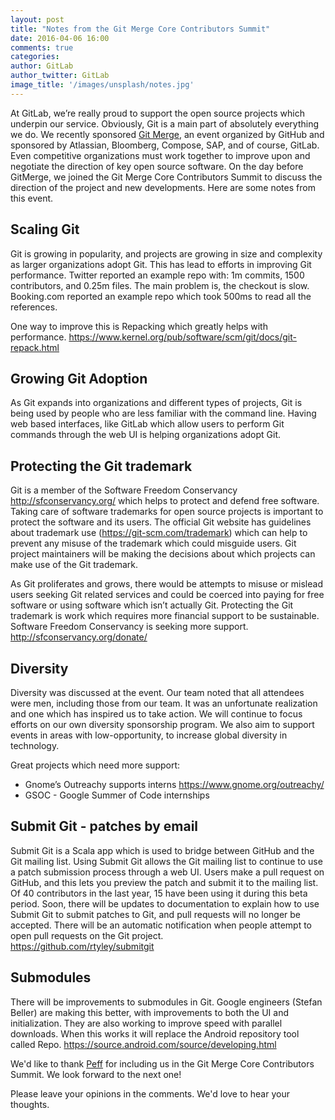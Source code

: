 ```yaml
---
layout: post
title: "Notes from the Git Merge Core Contributors Summit"
date: 2016-04-06 16:00
comments: true
categories:
author: GitLab
author_twitter: GitLab
image_title: '/images/unsplash/notes.jpg'
---
```


At GitLab, we’re really proud to support the open source projects which underpin our service. Obviously, Git is a main part of absolutely everything we do. We recently sponsored [Git Merge](http://git-merge.com/#sponsors), an event organized by GitHub and sponsored by Atlassian, Bloomberg, Compose, SAP, and of course, GitLab. Even competitive organizations must work together to improve upon and negotiate the direction of key open source software. On the day before GitMerge, we joined the Git Merge Core Contributors Summit to discuss the direction of the project and new developments. Here are some notes from this event.

<!--more-->

## Scaling Git  

Git is growing in popularity, and projects are growing in size and complexity as larger organizations adopt Git. This has lead to efforts in improving Git performance. Twitter reported an example repo with: 1m commits, 1500 contributors, and 0.25m files. The main problem is, the checkout is slow. Booking.com reported an example repo which took 500ms to read all the references.  

One way to improve this is Repacking which greatly helps with performance. https://www.kernel.org/pub/software/scm/git/docs/git-repack.html

## Growing Git Adoption  

As Git expands into organizations and different types of projects, Git is being used by people who are less familiar with the command line. Having web based interfaces, like GitLab which allow users to perform Git commands through the web UI is helping organizations adopt Git.  

## Protecting the Git trademark  

Git is a member of the Software Freedom Conservancy http://sfconservancy.org/ which helps to protect and defend free software. Taking care of software trademarks for open source projects is important to protect the software and its users. The official Git website has guidelines about trademark use (https://git-scm.com/trademark) which can help to prevent any misuse of the trademark which could misguide users. Git project maintainers will be making the decisions about which projects can make use of the Git trademark.  

As Git proliferates and grows, there would be attempts to misuse or mislead users seeking Git related services and could be coerced into paying for free software or using software which isn’t actually Git. Protecting the Git trademark is work which requires more financial support to be sustainable. Software Freedom Conservancy is seeking more support. http://sfconservancy.org/donate/  


## Diversity  

Diversity was discussed at the event. Our team noted that all attendees were men, including those from our team. It was an unfortunate realization and one which has inspired us to take action. We will continue to focus efforts on our own diversity sponsorship program. We also aim to support events in areas with low-opportunity, to increase global diversity in technology.

Great projects which need more support:  

- Gnome’s Outreachy supports interns https://www.gnome.org/outreachy/  
- GSOC - Google Summer of Code internships  


## Submit Git - patches by email

Submit Git is a Scala app which is used to bridge between GitHub and the Git mailing list. Using Submit Git allows the Git mailing list to continue to use a patch submission process through a web UI. Users make a pull request on GitHub, and this lets you preview the patch and submit it to the mailing list. Of 40 contributors in the last year, 15 have been using it during this beta period. Soon, there will be updates to documentation to explain how to use Submit Git to submit patches to Git, and pull requests will no longer be accepted. There will be an automatic notification when people attempt to open pull requests on the Git project.  
https://github.com/rtyley/submitgit  

## Submodules

There will be improvements to submodules in Git. Google engineers (Stefan Beller) are making this better, with improvements to both the UI and initialization. They are also working to improve speed with parallel downloads. When this works it will replace the Android repository tool called Repo. https://source.android.com/source/developing.html  

We'd like to thank [Peff](https://github.com/peff) for including us in the Git Merge Core Contributors Summit. We look forward to the next one!  

Please leave your opinions in the comments. We'd love to hear your thoughts. 
